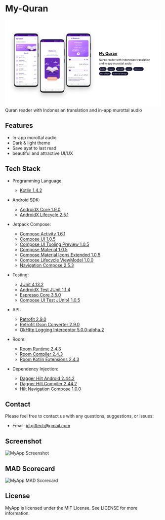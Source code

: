 # My-Quran
<img src="/images/my_quran.png"/>
Quran reader with Indonesian translation and in-app murottal audio

## Features

- In-app murottal audio
- Dark & light theme
- Save ayat to last read
- beautiful and attractive UI/UX

## Tech Stack

- Programming Language: 
  - [Kotlin 1.4.2](https://kotlinlang.org/)
  
- Android SDK:
  - [AndroidX Core 1.9.0](https://developer.android.com/jetpack/androidx/releases/core)
  - [AndroidX Lifecycle 2.5.1](https://developer.android.com/jetpack/androidx/releases/lifecycle)
  
- Jetpack Compose:
  - [Compose Activity 1.6.1](https://developer.android.com/jetpack/androidx/releases/activity)
  - [Compose UI 1.0.5](https://developer.android.com/jetpack/androidx/releases/compose-ui)
  - [Compose UI Tooling Preview 1.0.5](https://developer.android.com/jetpack/androidx/releases/compose-ui-tooling-preview)
  - [Compose Material 1.0.5](https://developer.android.com/jetpack/androidx/releases/compose-material)
  - [Compose Material Icons Extended 1.0.5](https://developer.android.com/jetpack/androidx/releases/compose-material-icons-extended)
  - [Compose Lifecycle ViewModel 1.0.0](https://developer.android.com/jetpack/androidx/releases/lifecycle-viewmodel-compose)
  - [Navigation Compose 2.5.3](https://developer.android.com/jetpack/androidx/releases/navigation-compose)
  
- Testing:
  - [JUnit 4.13.2](https://junit.org/junit4/)
  - [AndroidX Test JUnit 1.1.4](https://developer.android.com/jetpack/androidx/releases/test)
  - [Espresso Core 3.5.0](https://developer.android.com/training/testing/espresso)
  - [Compose UI Test JUnit4 1.0.5](https://developer.android.com/jetpack/androidx/releases/compose-ui-test)
  
- API:
  - [Retrofit 2.9.0](https://square.github.io/retrofit/)
  - [Retrofit Gson Converter 2.9.0](https://github.com/square/retrofit/tree/master/retrofit-converters/gson)
  - [OkHttp Logging Interceptor 5.0.0-alpha.2](https://github.com/square/okhttp/tree/master/okhttp-logging-interceptor)
  
- Room:
  - [Room Runtime 2.4.3](https://developer.android.com/jetpack/androidx/releases/room)
  - [Room Compiler 2.4.3](https://developer.android.com/jetpack/androidx/releases/room)
  - [Room Kotlin Extensions 2.4.3](https://developer.android.com/jetpack/androidx/releases/room)
  
- Dependency Injection:
  - [Dagger Hilt Android 2.44.2](https://dagger.dev/hilt/)
  - [Dagger Hilt Compiler 2.44.2](https://dagger.dev/hilt/)
  - [Hilt Navigation Compose 1.0.0](https://developer.android.com/jetpack/androidx/releases/hilt-navigation-compose)


## Contact

Please feel free to contact us with any questions, suggestions, or issues:

- Email: [id.giftech@gmail.com](mailto:id.giftech@gmail.com)

## Screenshot

![MyApp Screenshot](/path/to/screenshot.png)

## MAD Scorecard

![MyApp MAD Scorecard](/path/to/mad_scorecard.png)

## License

MyApp is licensed under the MIT License. See LICENSE for more information.

